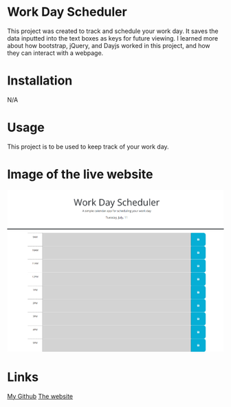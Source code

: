 # Work Day Scheduler

This project was created to track and schedule your work day. It saves the data inputted into the text boxes as keys for future viewing. I learned more about how bootstrap, jQuery, and Dayjs worked in this project, and how they can interact with a webpage.

# Installation

N/A

# Usage

This project is to be used to keep track of your work day.

# Image of the live website

![Image of the Live Website](_C__Users_Chelsey_Documents_UCF_homework_work-day-scheduler_Work-Day-Scheduler_Develop_index.html.png)


# Links

[My Github](https://github.com/cfinn7789/Work-Day-Scheduler)
[The website](https://cfinn7789.github.io/)